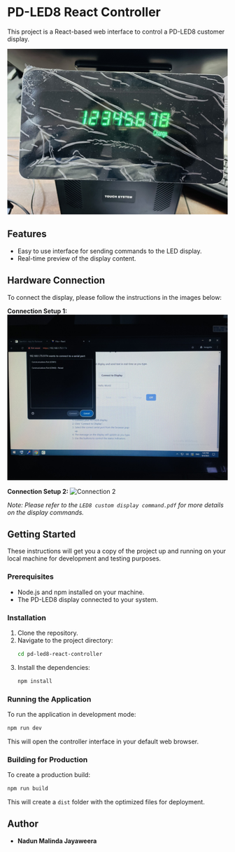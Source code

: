 # PD-LED8 React Controller

This project is a React-based web interface to control a PD-LED8 customer display.

![Customer Display](IMG_1.jpg)

## Features

- Easy to use interface for sending commands to the LED display.
- Real-time preview of the display content.

## Hardware Connection

To connect the display, please follow the instructions in the images below:

**Connection Setup 1:**
![Connection 1](IMG_2.jpg)

**Connection Setup 2:**
![Connection 2](IMG_3.jpg)

_Note: Please refer to the `LED8 custom display command.pdf` for more details on the display commands._

## Getting Started

These instructions will get you a copy of the project up and running on your local machine for development and testing purposes.

### Prerequisites

- Node.js and npm installed on your machine.
- The PD-LED8 display connected to your system.

### Installation

1.  Clone the repository.
2.  Navigate to the project directory:
    ```sh
    cd pd-led8-react-controller
    ```
3.  Install the dependencies:
    ```sh
    npm install
    ```

### Running the Application

To run the application in development mode:

```sh
npm run dev
```

This will open the controller interface in your default web browser.

### Building for Production

To create a production build:

```sh
npm run build
```

This will create a `dist` folder with the optimized files for deployment.

## Author

- **Nadun Malinda Jayaweera**
